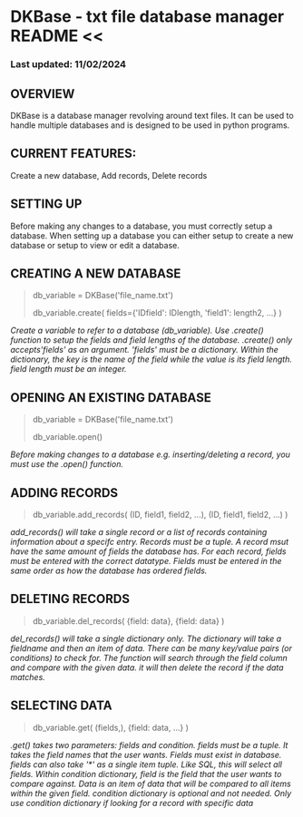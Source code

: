 # DKBase - txt file database manager README <<
### Last updated: 11/02/2024

## OVERVIEW 
DKBase is a database manager revolving around text files.
It can be used to handle multiple databases and is designed 
to be used in python programs.

## CURRENT FEATURES:

Create a new database, Add records, Delete records

## SETTING UP
Before making any changes to a database, you must correctly setup a database.
When setting up a database you can either setup to create a new database or
setup to view or edit a database.

## CREATING A NEW DATABASE
>db_variable = DKBase('file_name.txt')
>
>db_variable.create(
	fields={'IDfield': IDlength, 'field1': length2, ...}
	)


_Create a variable to refer to a database (db_variable).
Use .create() function to setup the fields and field lengths of the database.
.create() only accepts'fields' as an argument.
'fields' must be a dictionary.
Within the dictionary, the key is the name of the field while the value is 
its field length. 
field length must be an integer._


## OPENING AN EXISTING DATABASE
>db_variable = DKBase('file_name.txt')
>
>db_variable.open()


_Before making changes to a database e.g. inserting/deleting a record, you must use the .open() function._

## ADDING RECORDS
>db_variable.add_records(
>	(ID, field1, field2, ...),
>	(ID, field1, field2, ...)
>		)

_add_records() will take a single record or a list of records containing information about a specifc entry.
Records must be a tuple.
A record msut have the same amount of fields the database has.
For each record, fields must be entered with the correct datatype.
Fields must be entered in the same order as how the database has ordered fields._

## DELETING RECORDS
>db_variable.del_records(
>	{field: data},
>	{field: data}
>		)

_del_records() will take a single dictionary only.
The dictionary will take a fieldname and then an item of data.
There can be many key/value pairs (or conditions) to check for.
The function will search through the field column and compare with the given data.
it will then delete the record if the data matches._

## SELECTING DATA
>db_variable.get(
>	(fields,),
>	{field: data, ...}
>		)

_.get() takes two parameters: fields and condition.
fields must be a tuple. It takes the field names that the user wants. Fields must exist in database.
fields can also take '*' as a single item tuple. Like SQL, this will select all fields.
Within condition dictionary, field is the field that the user wants to compare against.
Data is an item of data that will be compared to all items within the given field.
condition dictionary is optional and not needed.
Only use condition dictionary if looking for a record with specific data_
